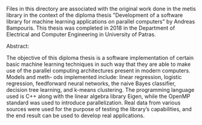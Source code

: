 Files in this directory are associated with the original work done in the metis library in the context of the diploma thesis "Development of a software library for machine learning applications on parallel computers" by Andreas Bampouris. This thesis was completed in 2018 in the Department of Electrical and Computer Engineering in University of Patras.

Abstract:

The objective of this diploma thesis is a software implementation of certain basic machine learning techniques in such way that they are able to make use of the parallel computing architectures present in modern computers. Models and meth- ods implemented include: linear regression, logistic regression, feedforward neural networks, the naive Bayes classifier, decision tree learning, and k-means clustering. The programming language used is C++ along with the linear algebra library Eigen, while the OpenMP standard was used to introduce parallelization. Real data from various sources were used for the purpose of testing the library’s capabilities, and the end result can be used to develop real applications.
